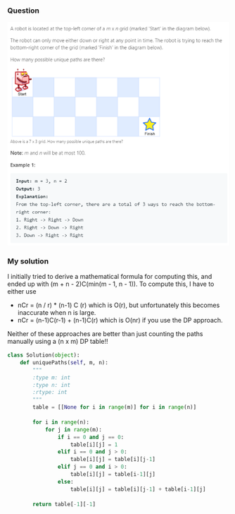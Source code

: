 ### Question

![question](../images/62.png)

### My solution
I initially tried to derive a mathematical formula for computing this, and ended up with (m + n - 2)C(min(m - 1, n - 1)). To compute this, I have to either use   
- nCr = (n / r) * (n-1) C (r) which is O(r), but unfortunately this becomes inaccurate when n is large. 
- nCr = (n-1)C(r-1) + (n-1)C(r) which is O(nr) if you use the DP approach.

Neither of these approaches are better than just counting the paths manually using a (n x m) DP table!!

```python
class Solution(object):
    def uniquePaths(self, m, n):
        """
        :type m: int
        :type n: int
        :rtype: int
        """
        table = [[None for i in range(m)] for i in range(n)]
        
        for i in range(n):
            for j in range(m):
                if i == 0 and j == 0:
                    table[i][j] = 1
                elif i == 0 and j > 0:
                    table[i][j] = table[i][j-1]
                elif j == 0 and i > 0:
                    table[i][j] = table[i-1][j]
                else:
                    table[i][j] = table[i][j-1] + table[i-1][j]
                    
        return table[-1][-1]

```